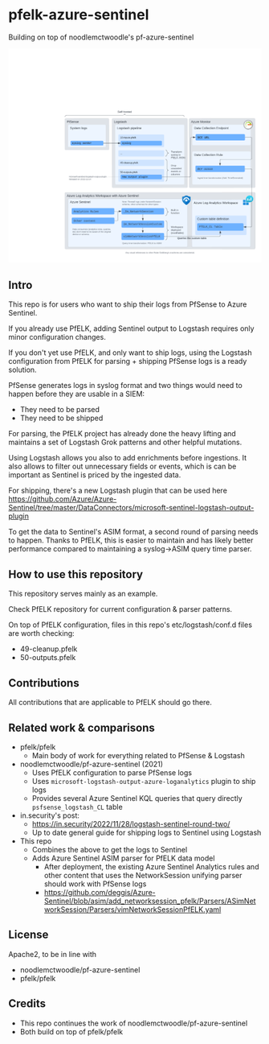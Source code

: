 # pfelk-azure-sentinel

Building on top of noodlemctwoodle's pf-azure-sentinel

![architecture](pfelk-azure-sentinel-architecture.png)

## Intro

This repo is for users who want to ship their logs from PfSense
to Azure Sentinel.

If you already use PfELK, adding Sentinel output to Logstash
requires only minor configuration changes.

If you don't yet use PfELK, and only want to ship logs, using
the Logstash configuration from PfELK for parsing + shipping
PfSense logs is a ready solution.

PfSense generates logs in syslog format and two things would need
to happen before they are usable in a SIEM:

 - They need to be parsed
 - They need to be shipped

For parsing, the PfELK project has already done the heavy lifting
and maintains a set of Logstash Grok patterns and other helpful
mutations.

Using Logstash allows you also to add enrichments before ingestions.
It also allows to filter out unnecessary fields or events, which is
can be important as Sentinel is priced by the ingested data.

For shipping, there's a new Logstash plugin that can be used here
https://github.com/Azure/Azure-Sentinel/tree/master/DataConnectors/microsoft-sentinel-logstash-output-plugin

To get the data to Sentinel's ASIM format, a second round of parsing
needs to happen. Thanks to PfELK, this is easier to maintain and has
likely better performance compared to maintaining a syslog->ASIM
query time parser.

## How to use this repository

This repository serves mainly as an example.

Check PfELK repository for current configuration & parser patterns.

On top of PfELK configuration, files in this repo's etc/logstash/conf.d
files are worth checking:

- 49-cleanup.pfelk
- 50-outputs.pfelk

## Contributions

All contributions that are applicable to PfELK should go there.

## Related work & comparisons

- pfelk/pfelk
  - Main body of work for everything related to PfSense & Logstash
- noodlemctwoodle/pf-azure-sentinel (2021)
  - Uses PfELK configuration to parse PfSense logs
  - Uses `microsoft-logstash-output-azure-loganalytics` plugin to ship logs
  - Provides several Azure Sentinel KQL queries that query directly
    `psfsense_logstash_CL` table
- in.security's post:
  - https://in.security/2022/11/28/logstash-sentinel-round-two/
  - Up to date general guide for shipping logs to Sentinel using Logstash
- This repo
  - Combines the above to get the logs to Sentinel
  - Adds Azure Sentinel ASIM parser for PfELK data model
    - After deployment, the existing Azure Sentinel Analytics rules and other 
      content that uses the NetworkSession unifying parser should work
      with PfSense logs
    - https://github.com/deggis/Azure-Sentinel/blob/asim/add_networksession_pfelk/Parsers/ASimNetworkSession/Parsers/vimNetworkSessionPfELK.yaml

## License

Apache2, to be in line with

- noodlemctwoodle/pf-azure-sentinel
- pfelk/pfelk

## Credits

- This repo continues the work of noodlemctwoodle/pf-azure-sentinel
- Both build on top of pfelk/pfelk
